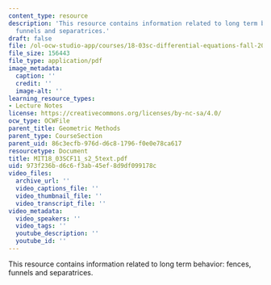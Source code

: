 ```yaml
---
content_type: resource
description: 'This resource contains information related to long term behavior: fences,
  funnels and separatrices.'
draft: false
file: /ol-ocw-studio-app/courses/18-03sc-differential-equations-fall-2011/973f236bd6c6f3ab45ef8d9df099178c_MIT18_03SCF11_s2_5text.pdf
file_size: 156443
file_type: application/pdf
image_metadata:
  caption: ''
  credit: ''
  image-alt: ''
learning_resource_types:
- Lecture Notes
license: https://creativecommons.org/licenses/by-nc-sa/4.0/
ocw_type: OCWFile
parent_title: Geometric Methods
parent_type: CourseSection
parent_uid: 86c3ecfb-976d-d6c8-1796-f0e0e78ca617
resourcetype: Document
title: MIT18_03SCF11_s2_5text.pdf
uid: 973f236b-d6c6-f3ab-45ef-8d9df099178c
video_files:
  archive_url: ''
  video_captions_file: ''
  video_thumbnail_file: ''
  video_transcript_file: ''
video_metadata:
  video_speakers: ''
  video_tags: ''
  youtube_description: ''
  youtube_id: ''
---
```

This resource contains information related to long term behavior: fences, funnels and separatrices.